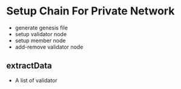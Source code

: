 # Setup Chain For Private Network 


- generate genesis file
- setup validator node 
- setup member node 
- add-remove validator node 

## extractData 

- A list of validator

## 
